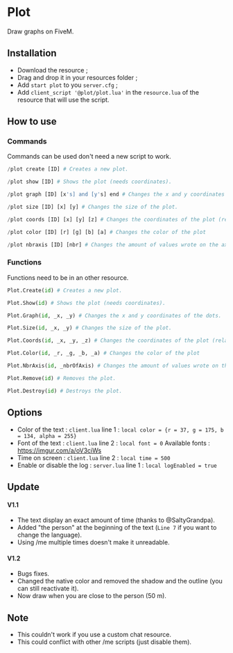 # Plot
Draw graphs on FiveM.

## Installation
* Download the resource ;
* Drag and drop it in your resources folder ;
* Add ```start plot``` to you ```server.cfg``` ;
* Add ```client_script '@plot/plot.lua'``` in the ```resource.lua``` of the resource that will use the script.

## How to use
### Commands
Commands can be used don't need a new script to work.
```python
/plot create [ID] # Creates a new plot.

/plot show [ID] # Shows the plot (needs coordinates).

/plot graph [ID] [x's] and [y's] end # Changes the x and y coordinates of the dots.

/plot size [ID] [x] [y] # Changes the size of the plot.

/plot coords [ID] [x] [y] [z] # Changes the coordinates of the plot (relative to your position).

/plot color [ID] [r] [g] [b] [a] # Changes the color of the plot

/plot nbraxis [ID] [nbr] # Changes the amount of values wrote on the axis.
``` 

### Functions
Functions need to be in an other resource.
```python
Plot.Create(id) # Creates a new plot.

Plot.Show(id) # Shows the plot (needs coordinates).

Plot.Graph(id, _x, _y) # Changes the x and y coordinates of the dots.

Plot.Size(id, _x, _y) # Changes the size of the plot.

Plot.Coords(id, _x, _y, _z) # Changes the coordinates of the plot (relative to your position).

Plot.Color(id, _r, _g, _b, _a) # Changes the color of the plot

Plot.NbrAxis(id, _nbrOfAxis) # Changes the amount of values wrote on the axis.

Plot.Remove(id) # Removes the plot.

Plot.Destroy(id) # Destroys the plot.
``` 

## Options 
* Color of the text : ```client.lua``` line 1 : ```local color = {r = 37, g = 175, b = 134, alpha = 255}```
* Font of the text : ```client.lua``` line 2 : ```local font = 0``` Available fonts : https://imgur.com/a/oV3ciWs
* Time on screen : ```client.lua``` line 2 : ```local time = 500```
* Enable or disable the log : ```server.lua``` line 1 : ```local logEnabled = true```

## Update
#### V1.1
* The text display an exact amount of time (thanks to @SaltyGrandpa).
* Added "the person" at the beginning of the text (```Line 7``` if you want to change the language).
* Using /me multiple times doesn't make it unreadable.
#### V1.2
* Bugs fixes.
* Changed the native color and removed the shadow and the outline (you can still reactivate it).
* Now draw when you are close to the person (50 m).

## Note
* This couldn't work if you use a custom chat resource.
* This could conflict with other /me scripts (just disable them).
